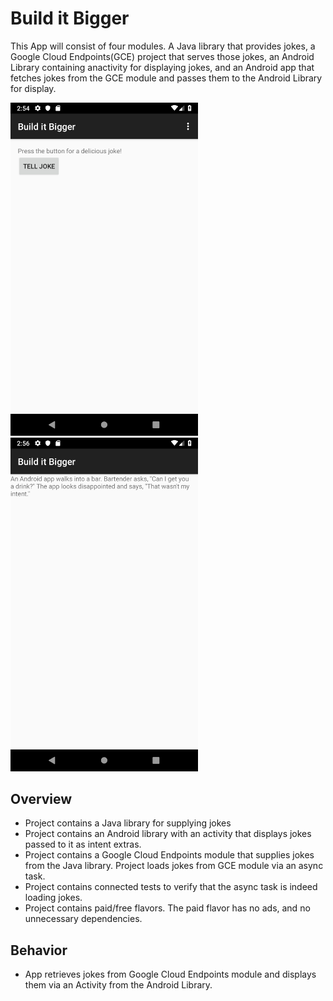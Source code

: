 # Build it Bigger

This App will consist of four modules. A Java library that provides jokes, 
a Google Cloud Endpoints(GCE) project that serves those jokes, an Android Library
containing anactivity for displaying jokes, and an Android app that fetches jokes 
from the GCE module and passes them to the Android Library for display.

<p float="left">
  <img src ="https://github.com/Kevotan/build-it-bigger/blob/master/screenshot-telljoke.jpg" width="300">
  <img src ="https://github.com/Kevotan/build-it-bigger/blob/master/screenshot-joke.jpg" width="300">
</p>

## Overview

* Project contains a Java library for supplying jokes
* Project contains an Android library with an activity that displays jokes passed to it as intent extras.
* Project contains a Google Cloud Endpoints module that supplies jokes from the Java library. Project loads jokes from GCE module via an async task.
* Project contains connected tests to verify that the async task is indeed loading jokes.
* Project contains paid/free flavors. The paid flavor has no ads, and no unnecessary dependencies.

## Behavior

* App retrieves jokes from Google Cloud Endpoints module and displays them via an Activity from the Android Library.


